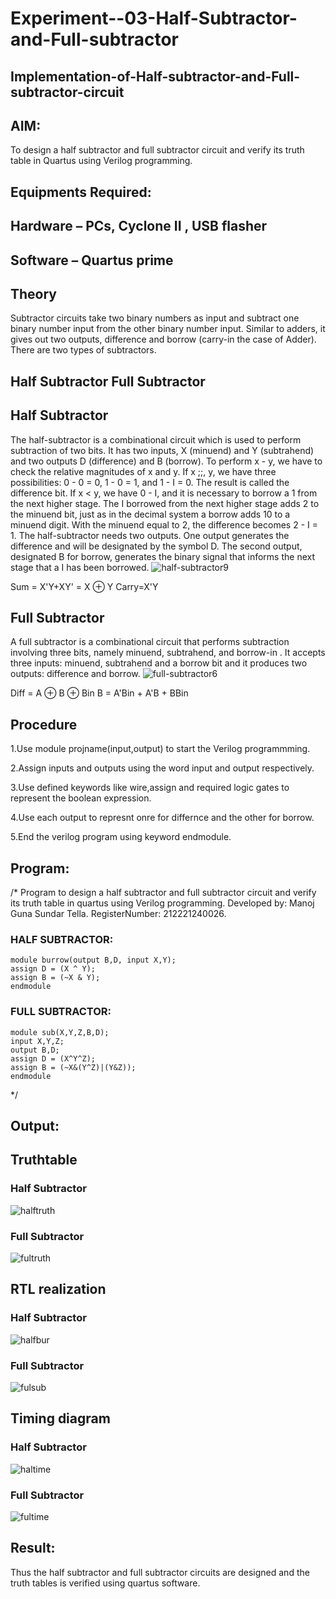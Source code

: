 # Experiment--03-Half-Subtractor-and-Full-subtractor
## Implementation-of-Half-subtractor-and-Full-subtractor-circuit
## AIM:
To design a half subtractor and full subtractor circuit and verify its truth table in Quartus using Verilog programming.

## Equipments Required:
## Hardware – PCs, Cyclone II , USB flasher
## Software – Quartus prime
## Theory
Subtractor circuits take two binary numbers as input and subtract one binary number input from the other binary number input. Similar to adders, it gives out two outputs, difference and borrow (carry-in the case of Adder). There are two types of subtractors.

## Half Subtractor Full Subtractor
## Half Subtractor
The half-subtractor is a combinational circuit which is used to perform subtraction of two bits. It has two inputs, X (minuend) and Y (subtrahend) and two outputs D (difference) and B (borrow). To perform x - y, we have to check the relative magnitudes of x and y. If x ;;, y, we have three possibilities: 0 - 0 = 0, 1 - 0 = 1, and 1 - I = 0. The result is called the difference bit. If x < y, we have 0 - I, and it is necessary to borrow a 1 from the next higher stage. The I borrowed from the next higher stage adds 2 to the minuend bit, just as in the decimal system a borrow adds 10 to a minuend digit. With the minuend equal to 2, the difference becomes 2 - I = 1. The half-subtractor needs two outputs. One output generates the difference and will be designated by the symbol D. The second output, designated B for borrow, generates the binary signal that informs the next stage that a I has been borrowed.
![half-subtractor9](https://user-images.githubusercontent.com/36288975/166112538-58c3bc7c-ee5d-4e6a-ac8d-8e8328efe27a.png)


Sum = X'Y+XY' = X ⊕ Y
Carry=X'Y

## Full Subtractor
A full subtractor is a combinational circuit that performs subtraction involving three bits, namely minuend, subtrahend, and borrow-in . It accepts three inputs: minuend, subtrahend and a borrow bit and it produces two outputs: difference and borrow. 
![full-subtractor6](https://user-images.githubusercontent.com/36288975/166112541-24c68359-3de8-4674-ae22-8272ffc385ed.png)


Diff = A ⊕ B ⊕ Bin B = A'Bin + A'B + BBin

## Procedure
1.Use module projname(input,output) to start the Verilog programmming.

2.Assign inputs and outputs using the word input and output respectively.

3.Use defined keywords like wire,assign and required logic gates to represent the boolean expression.

4.Use each output to represnt onre for differnce and the other for borrow.

5.End the verilog program using keyword endmodule. 


## Program:
/*
Program to design a half subtractor and full subtractor circuit and verify its truth table in quartus using Verilog programming.
Developed by: Manoj Guna Sundar Tella.
RegisterNumber:  212221240026.

### HALF SUBTRACTOR:
```
module burrow(output B,D, input X,Y);
assign D = (X ^ Y);
assign B = (~X & Y);
endmodule
```
### FULL SUBTRACTOR:
```
module sub(X,Y,Z,B,D);
input X,Y,Z;
output B,D;
assign D = (X^Y^Z);
assign B = (~X&(Y^Z)|(Y&Z));
endmodule
```
*/

## Output:

## Truthtable
### Half Subtractor
![halftruth](https://user-images.githubusercontent.com/94883876/192192432-4e6ad4d0-fe18-4cda-a059-250fc2739ca3.jpg)

### Full Subtractor
![fultruth](https://user-images.githubusercontent.com/94883876/192192425-c0cb9528-9c00-4fae-831f-9211828203e5.jpg)




##  RTL realization
### Half Subtractor
![halfbur](https://user-images.githubusercontent.com/94883876/192192173-db5363d6-2039-4175-beb6-852285a03201.jpg)

### Full Subtractor
![fulsub](https://user-images.githubusercontent.com/94883876/192192181-c691c22c-cdc6-4913-b3e7-123341a13323.jpg)


## Timing diagram 
### Half Subtractor
![haltime](https://user-images.githubusercontent.com/94883876/192192162-1cb64c7d-dc3a-4ed3-8820-bc3b122c2f72.jpg)

### Full Subtractor
![fultime](https://user-images.githubusercontent.com/94883876/192192153-19868b77-5569-45ca-b8f2-46e5fa39c8ea.jpg)


## Result:
Thus the half subtractor and full subtractor circuits are designed and the truth tables is verified using quartus software.
